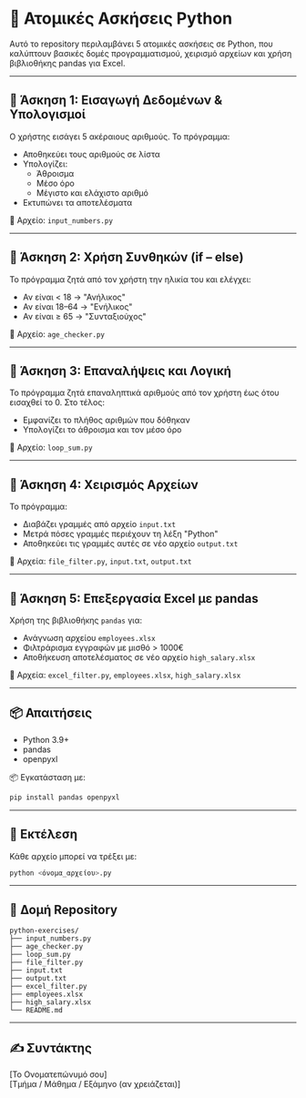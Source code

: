 
# 📘 Ατομικές Ασκήσεις Python

Αυτό το repository περιλαμβάνει 5 ατομικές ασκήσεις σε Python, που καλύπτουν βασικές δομές προγραμματισμού, χειρισμό αρχείων και χρήση βιβλιοθήκης pandas για Excel.

---

## 🔹 Άσκηση 1: Εισαγωγή Δεδομένων & Υπολογισμοί

Ο χρήστης εισάγει 5 ακέραιους αριθμούς. Το πρόγραμμα:

- Αποθηκεύει τους αριθμούς σε λίστα
- Υπολογίζει:
  - Άθροισμα
  - Μέσο όρο
  - Μέγιστο και ελάχιστο αριθμό
- Εκτυπώνει τα αποτελέσματα

📄 Αρχείο: `input_numbers.py`

---

## 🔹 Άσκηση 2: Χρήση Συνθηκών (if – else)

Το πρόγραμμα ζητά από τον χρήστη την ηλικία του και ελέγχει:

- Αν είναι < 18 → "Ανήλικος"
- Αν είναι 18–64 → "Ενήλικος"
- Αν είναι ≥ 65 → "Συνταξιούχος"

📄 Αρχείο: `age_checker.py`

---

## 🔹 Άσκηση 3: Επαναλήψεις και Λογική

Το πρόγραμμα ζητά επαναληπτικά αριθμούς από τον χρήστη έως ότου εισαχθεί το 0. Στο τέλος:

- Εμφανίζει το πλήθος αριθμών που δόθηκαν
- Υπολογίζει το άθροισμα και τον μέσο όρο

📄 Αρχείο: `loop_sum.py`

---

## 🔹 Άσκηση 4: Χειρισμός Αρχείων

Το πρόγραμμα:

- Διαβάζει γραμμές από αρχείο `input.txt`
- Μετρά πόσες γραμμές περιέχουν τη λέξη "Python"
- Αποθηκεύει τις γραμμές αυτές σε νέο αρχείο `output.txt`

📄 Αρχεία: `file_filter.py`, `input.txt`, `output.txt`

---

## 🔹 Άσκηση 5: Επεξεργασία Excel με pandas

Χρήση της βιβλιοθήκης `pandas` για:

- Ανάγνωση αρχείου `employees.xlsx`
- Φιλτράρισμα εγγραφών με μισθό > 1000€
- Αποθήκευση αποτελέσματος σε νέο αρχείο `high_salary.xlsx`

📄 Αρχεία: `excel_filter.py`, `employees.xlsx`, `high_salary.xlsx`

---

## 📦 Απαιτήσεις

- Python 3.9+
- pandas
- openpyxl

📦 Εγκατάσταση με:
```bash
pip install pandas openpyxl
```

---

## 🧪 Εκτέλεση

Κάθε αρχείο μπορεί να τρέξει με:

```bash
python <όνομα_αρχείου>.py
```

---

## 📁 Δομή Repository

```
python-exercises/
├── input_numbers.py
├── age_checker.py
├── loop_sum.py
├── file_filter.py
├── input.txt
├── output.txt
├── excel_filter.py
├── employees.xlsx
├── high_salary.xlsx
└── README.md
```

---

## ✍️ Συντάκτης

[Το Ονοματεπώνυμό σου]  
[Τμήμα / Μάθημα / Εξάμηνο (αν χρειάζεται)]
